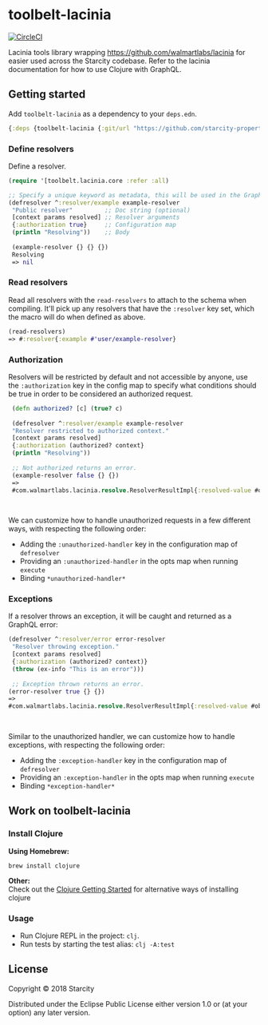 # toolbelt-lacinia
[![CircleCI](https://circleci.com/gh/starcity-properties/toolbelt-lacinia.svg?style=svg&circle-token=c24540633a95aa3de4c076910850c088ddfc4e88)](https://circleci.com/gh/starcity-properties/toolbelt-lacinia)

Lacinia tools library wrapping https://github.com/walmartlabs/lacinia for easier used across the Starcity codebase. Refer to the lacinia documentation for how to use Clojure with GraphQL.

## Getting started
Add `toolbelt-lacinia` as a dependency to your `deps.edn`.
```clojure
{:deps {toolbelt-lacinia {:git/url "https://github.com/starcity-properties/toolbelt-lacinia.git" :sha <some-sha>}}}
```

### Define resolvers
Define a resolver.
```clojure 
(require '[toolbelt.lacinia.core :refer :all)

;; Specify a unique keyword as metadata, this will be used in the GraphQL schema.
(defresolver ^:resolver/example example-resolver
 "Public resolver"         ;; Doc string (optional)
 [context params resolved] ;; Resolver arguments
 {:authorization true}     ;; Configuration map
 (println "Resolving"))    ;; Body
 
 (example-resolver {} {} {})
 Resolving
 => nil

```
### Read resolvers
Read all resolvers with the `read-resolvers` to attach to the schema when compiling. It'll pick up any resolvers that have the `:resolver` key set, which the macro will do when defined as above.
```clojure
(read-resolvers)
=> #:resolver{:example #'user/example-resolver}
```

### Authorization
Resolvers will be restricted by default and not accessible by anyone, use the `:authorization` key in the config map to specify what conditions should be true in order to be considered an authorized request.

```clojure
 (defn authorized? [c] (true? c)
 
 (defresolver ^:resolver/example example-resolver
 "Resolver restricted to authorized context."
 [context params resolved]
 {:authorization (authorized? context}
 (println "Resolving"))
 
 ;; Not authorized returns an error.
 (example-resolver false {} {})
 =>
 #com.walmartlabs.lacinia.resolve.ResolverResultImpl{:resolved-value #object[com.walmartlabs.lacinia.resolve$with_error$reify__1391
                                                                            0x492b2b77
                                                                            "com.walmartlabs.lacinia.resolve$with_error$reify__1391@492b2b77"]}
```

We can customize how to handle unauthorized requests in a few different ways, with respecting the following order:
- Adding the `:unauthorized-handler` key in the configuration map of `defresolver`
- Providing an `:unauthorized-handler` in the opts map when running `execute`
- Binding `*unauthorized-handler*`


### Exceptions
If a resolver throws an exception, it will be caught and returned as a GraphQL error: 
```clojure
(defresolver ^:resolver/error error-resolver
 "Resolver throwing exception."
 [context params resolved]
 {:authorization (authorized? context)}
 (throw (ex-info "This is an error")))
 
 ;; Exception thrown returns an error.
(error-resolver true {} {})
=>
#com.walmartlabs.lacinia.resolve.ResolverResultImpl{:resolved-value #object[com.walmartlabs.lacinia.resolve$with_error$reify__1747
                                                                            0x610b87b1
                                                                            "com.walmartlabs.lacinia.resolve$with_error$reify__1747@610b87b1"]}
```
Similar to the unauthorized handler, we can customize how to handle exceptions, with respecting the following order:
- Adding the `:exception-handler` key in the configuration map of `defresolver`
- Providing an `:exception-handler` in the opts map when running `execute`
- Binding `*exception-handler*`


## Work on toolbelt-lacinia
### Install Clojure
**Using Homebrew:**
```
brew install clojure
```
**Other:**  
Check out the [Clojure Getting Started](https://clojure.org/guides/getting_started) for alternative ways of installing clojure

### Usage
- Run Clojure REPL in the project: `clj`.
- Run tests by starting the test alias: `clj -A:test`


## License

Copyright © 2018 Starcity

Distributed under the Eclipse Public License either version 1.0 or (at
your option) any later version.

